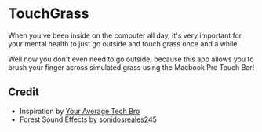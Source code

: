 # TouchGrass
When you've been inside on the computer all day, it's very important for your mental health to just go outside and touch grass once and a while.

Well now you don't even need to go outside, because this app allows you to brush your finger across simulated grass using the Macbook Pro Touch Bar!

## Credit

* Inspiration by [Your Average Tech Bro](https://www.youtube.com/watch?v=bI2zTfxbNeE)
* Forest Sound Effects by [sonidosreales245](https://pixabay.com/sound-effects/forestday-bw66-16725/)